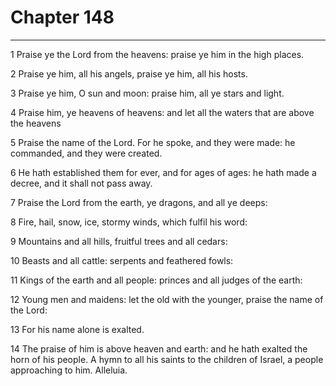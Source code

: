 # Chapter 148

***

1 Praise ye the Lord from the heavens: praise ye him in the high places.

2 Praise ye him, all his angels, praise ye him, all his hosts.

3 Praise ye him, O sun and moon: praise him, all ye stars and light.

4 Praise him, ye heavens of heavens: and let all the waters that are above the heavens

5 Praise the name of the Lord. For he spoke, and they were made: he commanded, and they were created.

6 He hath established them for ever, and for ages of ages: he hath made a decree, and it shall not pass away.

7 Praise the Lord from the earth, ye dragons, and all ye deeps:

8 Fire, hail, snow, ice, stormy winds, which fulfil his word:

9 Mountains and all hills, fruitful trees and all cedars:

10 Beasts and all cattle: serpents and feathered fowls:

11 Kings of the earth and all people: princes and all judges of the earth:

12 Young men and maidens: let the old with the younger, praise the name of the Lord:

13 For his name alone is exalted.

14 The praise of him is above heaven and earth: and he hath exalted the horn of his people. A hymn to all his saints to the children of Israel, a people approaching to him. Alleluia.

